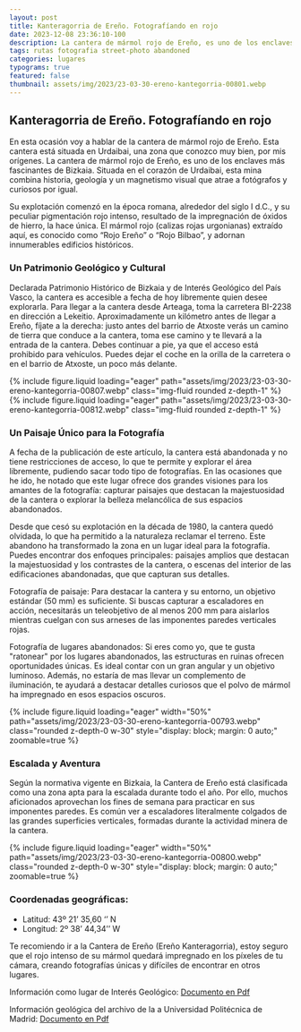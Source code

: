 ```yaml
---
layout: post
title: Kanteragorria de Ereño. Fotografíando en rojo
date: 2023-12-08 23:36:10-100
description: La cantera de mármol rojo de Ereño, es uno de los enclaves más fascinantes de Bizkaia. Situada en el corazón de Urdaibai, esta mina combina historia, geología y un magnetismo visual que atrae a fotógrafos y curiosos por igual. 
tags: rutas fotografia street-photo abandoned
categories: lugares
typograms: true
featured: false
thumbnail: assets/img/2023/23-03-30-ereno-kantegorria-00801.webp
---
```



## Kanteragorria de Ereño. Fotografíando en rojo

En esta ocasión voy a hablar de la cantera de mármol rojo de Ereño.  Esta cantera está situada en Urdaibai, una zona que conozco muy bien, por mis orígenes. La cantera de mármol rojo de Ereño, es uno de los enclaves más fascinantes de Bizkaia. Situada en el corazón de Urdaibai, esta mina combina historia, geología y un magnetismo visual que atrae a fotógrafos y curiosos por igual. 

Su explotación comenzó en la época romana, alrededor del siglo I d.C., y su peculiar pigmentación rojo intenso, resultado de la impregnación de óxidos de hierro, la hace única. El mármol rojo (calizas rojas urgonianas) extraído aquí, es conocido como “Rojo Ereño” o “Rojo Bilbao”, y adornan innumerables edificios históricos.

### Un Patrimonio Geológico y Cultural

Declarada Patrimonio Histórico de Bizkaia y de Interés Geológico del País Vasco, la cantera es accesible a fecha de hoy libremente quien desee explorarla. Para llegar a la cantera desde Arteaga, toma la carretera BI-2238 en dirección a Lekeitio. Aproximadamente un kilómetro antes de llegar a Ereño, fíjate a la derecha: justo antes del barrio de Atxoste verás un camino de tierra que conduce a la cantera, toma ese camino y te llevará a la entrada de la cantera. Debes continuar a pie, ya que el acceso está prohibido para vehículos. Puedes dejar el coche en la orilla de la carretera o en el barrio de Atxoste, un poco más delante.

<div class="row mt-3">
<div class="col-sm mt-3 mt-md-0">
{% include figure.liquid loading="eager" path="assets/img/2023/23-03-30-ereno-kantegorria-00807.webp" class="img-fluid rounded z-depth-1" %}
</div>
<div class="col-sm mt-3 mt-md-0">
{% include figure.liquid loading="eager" path="assets/img/2023/23-03-30-ereno-kantegorria-00812.webp" class="img-fluid rounded z-depth-1" %}
</div>
</div>

### Un Paisaje Único para la Fotografía

A fecha de la publicación de este artículo, la cantera está abandonada y no tiene restricciones de acceso, lo que te permite  y explorar el área libremente, pudiendo sacar todo tipo de fotografías. En las ocasiones que he ido, he notado que este lugar ofrece dos grandes visiones para los amantes de la fotografía: capturar paisajes que destacan la majestuosidad de la cantera o explorar la belleza melancólica de sus espacios abandonados.

Desde que cesó su explotación en la década de 1980, la cantera quedó olvidada, lo que ha permitido a la naturaleza reclamar el terreno. Este abandono ha transformado la zona en un lugar ideal para la fotografía. Puedes encontrar dos enfoques principales: paisajes amplios que destacan la majestuosidad y los contrastes de la cantera, o escenas del interior de las edificaciones abandonadas, que que capturan sus detalles.

Fotografía de paisaje: Para destacar la cantera y su entorno, un objetivo estándar (50 mm) es suficiente. Si buscas capturar a escaladores en acción, necesitarás un teleobjetivo de al menos 200 mm para aislarlos mientras cuelgan con sus arneses de las imponentes paredes verticales rojas.

Fotografía de lugares abandonados: Si eres como yo, que te gusta "ratonear" por los lugares abandonados, las estructuras en ruinas ofrecen oportunidades únicas. Es ideal contar con un gran angular y un objetivo luminoso. Además, no estaría de mas llevar un complemento de iluminación, te ayudará a destacar detalles curiosos que el polvo de mármol ha impregnado en esos espacios oscuros.

<div class="text-center">
{% include figure.liquid loading="eager" width="50%" path="assets/img/2023/23-03-30-ereno-kantegorria-00793.webp" class="rounded z-depth-0 w-30" style="display: block; margin: 0 auto;" zoomable=true %}   
</div>

### Escalada y Aventura

Según la normativa vigente en Bizkaia, la Cantera de Ereño está clasificada como una zona apta para la escalada durante todo el año. Por ello, muchos aficionados aprovechan los fines de semana para practicar en sus imponentes paredes. Es común ver a escaladores literalmente colgados de las grandes superficies verticales, formadas durante la actividad minera de la cantera.

<div class="text-center">
{% include figure.liquid loading="eager" width="50%" path="assets/img/2023/23-03-30-ereno-kantegorria-00800.webp" class="rounded z-depth-0 w-30" style="display: block; margin: 0 auto;" zoomable=true %}   
</div>

### Coordenadas geográficas:
- Latitud: 43º 21’ 35,60 ‘’ N
- Longitud: 2º 38’ 44,34’’ W

Te recomiendo ir a la Cantera de Ereño (Ereño Kanteragorria), estoy seguro que el rojo intenso de su mármol quedará impregnado en los píxeles de tu cámara, creando fotografías únicas y difíciles de encontrar en otros lugares.




Información como lugar de Interés Geológico:
[Documento en Pdf](https://www.euskadi.eus/web01-a2inguru/eu/contenidos/informacion/lig/es_def/adjuntos/015.pdf
 "Haz click para descargar en pdf")

Información geológica del archivo de la a Universidad Politécnica de Madrid:
[Documento en Pdf](https://oa.upm.es/10267/4/PARTE-4.pdf
 "Haz click para descargar en pdf")
